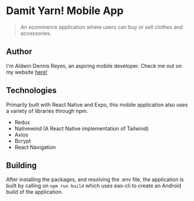 # Damit Yarn! Mobile App

> An ecommerce application where users can buy or sell clothes and accessories.

## Author

I'm Aldwin Dennis Reyes, an aspiring mobile developer. Check me out on my website [here!](https://aldwinny.github.io/)

## Technologies

Primarily built with React Native and Expo, this mobile application also uses a variety of libraries through npm.

- Redux
- Nativewind (A React Native implementation of Tailwind)
- Axios
- Bcrypt
- React Navigation

## Building

After installing the packages, and resolving the .env file, the application is built by calling on <code>npm run build</code> which uses eas-cli to create an Android build of the application.
